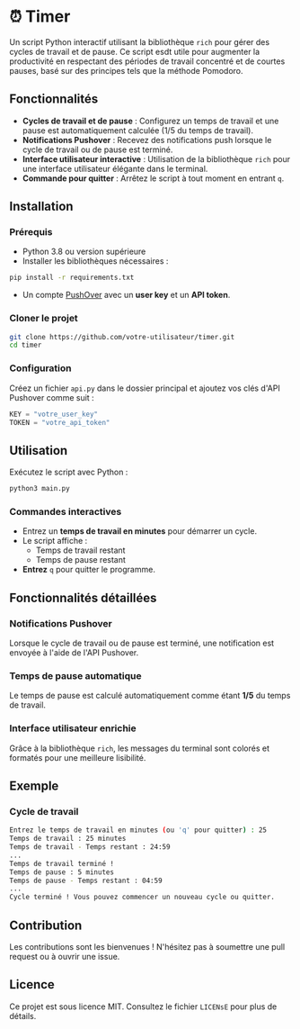 # ⏰ Timer 
Un script Python interactif utilisant la bibliothèque `rich` pour gérer des cycles de travail et de pause. Ce script esdt utile pour augmenter la productivité en respectant des périodes de travail concentré et de courtes pauses, basé sur des principes tels que la méthode Pomodoro.

## Fonctionnalités
- **Cycles de travail et de pause** : Configurez un temps de travail et une pause est automatiquement calculée (1/5 du temps de travail).
- **Notifications Pushover** : Recevez des notifications push lorsque le cycle de travail ou de pause est terminé.
- **Interface utilisateur interactive** : Utilisation de la bibliothèque `rich` pour une interface utilisateur élégante dans le terminal.
- **Commande pour quitter** : Arrêtez le script à tout moment en entrant `q`.

## Installation
### Prérequis 
- Python 3.8 ou version supérieure
- Installer les bibliothèques nécessaires :
```bash
pip install -r requirements.txt
```
- Un compte [PushOver](https://pushover.net/) avec un **user key** et un **API token**.

### Cloner le projet
```bash
git clone https://github.com/votre-utilisateur/timer.git
cd timer
```

### Configuration
Créez un fichier `api.py` dans le dossier principal et ajoutez vos clés d'API Pushover comme suit :
```python
KEY = "votre_user_key"
TOKEN = "votre_api_token"
```

## Utilisation
Exécutez le script avec Python :
```bash
python3 main.py
```
### Commandes interactives
- Entrez un **temps de travail en minutes** pour démarrer un cycle.
- Le script affiche :
  - Temps de travail restant
  - Temps de pause restant
- **Entrez** `q` pour quitter le programme.

## Fonctionnalités détaillées
### Notifications Pushover
Lorsque le cycle de travail ou de pause est terminé, une notification est envoyée à l'aide de l'API Pushover.

### Temps de pause automatique
Le temps de pause est calculé automatiquement comme étant **1/5** du temps de travail.

### Interface utilisateur enrichie
Grâce à la bibliothèque `rich`, les messages du terminal sont colorés et formatés pour une meilleure lisibilité.

## Exemple
### Cycle de travail
```bash
Entrez le temps de travail en minutes (ou 'q' pour quitter) : 25
Temps de travail : 25 minutes
Temps de travail - Temps restant : 24:59
...
Temps de travail terminé !
Temps de pause : 5 minutes
Temps de pause - Temps restant : 04:59
...
Cycle terminé ! Vous pouvez commencer un nouveau cycle ou quitter.
```

## Contribution
Les contributions sont les bienvenues ! N'hésitez pas à soumettre une pull request ou à ouvrir une issue.

## Licence
Ce projet est sous licence MIT. Consultez le fichier `LICENsE` pour plus de détails.